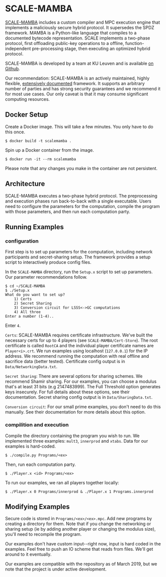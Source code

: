 # SCALE-MAMBA

[SCALE-MAMBA](https://homes.esat.kuleuven.be/~nsmart/SCALE/) includes a custom compiler and MPC execution engine that implements a maliciously secure hybrid protocol. It supersedes the SPDZ framework. MAMBA is a Python-like language that compiles to a documented bytecode representation. SCALE implements a two-phase protocol, first offloading public-key operations to a offline, function-independent pre-processing stage, then executing an optimized hybrid protocol.

SCALE-MAMBA is developed by a team at KU Leuven and is available [on Github](https://github.com/KULeuven-COSIC/SCALE-MAMBA).

Our recommendation: SCALE-MAMBA is an actively maintained, highly flexible, [extensively documented](https://homes.esat.kuleuven.be/~nsmart/SCALE/Documentation.pdf) framework. It supports an arbitrary number of parties and has strong security guarantees and we recommend it for most use cases. Our only caveat is that it may consume significant computing resources.

## Docker Setup
Create a Docker image. This will take a few minutes. You only have to do this
once.
```
$ docker build -t scalemamba .
```
Spin up a Docker container from the image. 
```
$ docker run -it --rm scalemamba 
```
Please note that any changes you make in the container are not persistent.

## Architecture
SCALE-MAMBA executes a two-phase hybrid protocol. 
The preprocessing and execution phases run back-to-back with a single executable.
Users need to configure the parameters for the computation, compile the program
with those parameters, and then run each computation party.

## Running Examples

### configuration
First step is to set up parameters for the computation, including network
participants and secret-sharing setup. The framework provides a setup script to
interactively produce config files.

In the `SCALE-MAMBA` directory, run the `Setup.x` script to set up parameters. Our parameter recommendations follow.
```
$ cd ~/SCALE-MAMBA
$ ./Setup.x
What do you want to set up?
    1) Certs
    2) Secret Sharing
    3) Conversion circuit for LSSS<->GC computations
    4) All three
Enter a number (1-4)..
```
Enter `4`.

`Certs`: SCALE-MAMBA requires certificate infrastructure. We've built the necessary certs for up to 4 players (see `SCALE-MAMBA/Cert-Store`).
The root certificate is called `RootCA` and the individual player certificate names are `Player<i>.crt`. We run examples using localhost (`127.0.0.1`) for the IP address. We recommend running the computation with real offline and sacrifice data (better tested).
Certificate config output is in `Data/NetworkingData.txt`.

`Secret Sharing`: There are several options for sharing schemes. We recommend Shamir sharing. For our examples, you can choose a modulus that's at least 31 bits (e.g 2147483999). The Full Threshold option generates keys insecurely. For full details about these options, see their documentation.
Secret sharing config output is in `Data/SharingData.txt`.

`Conversion circuit`: For our small prime examples, you don't need to do this manually. See their documentation for more details about this option.

### compilition and execution
Compile the directory containing the program you wish to run. We
implemented three examples: `mult3`, `innerprod` and `xtabs`. Data for our examples is hard-coded.
```
$ ./compile.py Programs/<ex>
```

Then, run each computation party. 
```
$ ./Player.x <id> Programs/<ex>
```

To run our examples, we ran all players together locally:
```
$ ./Player.x 0 Programs/innerprod & ./Player.x 1 Programs.innerprod
```

## Modifying Examples
Secure code is stored in `Programs/<ex>/<ex>.mpc`. Add new programs by creating
a directory for them. Note that if you change the networking or sharing setup
(ie by adding another player or changing the modulus size), you'll need to
recompile the program.

Our examples don't have custom input--right now, input is hard coded in the examples. Feel free to push an IO scheme that reads from files. We'll get around to it eventually.

Our examples are compatible with the repository as of March 2019, but we note that the project is under active development.
